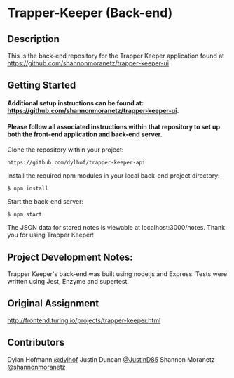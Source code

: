 # Trapper-Keeper (Back-end)

## Description
This is the back-end repository for the Trapper Keeper application found at https://github.com/shannonmoranetz/trapper-keeper-ui. 

## Getting Started
#### Additional setup instructions can be found at: https://github.com/shannonmoranetz/trapper-keeper-ui. 
#### Please follow all associated instructions within that repository to set up both the front-end application and back-end server.

Clone the repository within your project:
```
https://github.com/dylhof/trapper-keeper-api
```
Install the required npm modules in your local back-end project directory:
```
$ npm install
```
Start the back-end server:
```
$ npm start
```
The JSON data for stored notes is viewable at localhost:3000/notes.
Thank you for using Trapper Keeper!

## Project Development Notes:
Trapper Keeper's back-end was built using node.js and Express. Tests were written using Jest, Enzyme and supertest. 

## Original Assignment
http://frontend.turing.io/projects/trapper-keeper.html

## Contributors
Dylan Hofmann [@dylhof](https://github.com/dylhof)
Justin Duncan [@JustinD85](https://github.com/JustinD85)
Shannon Moranetz [@shannonmoranetz](https://github.com/shannonmoranetz)
